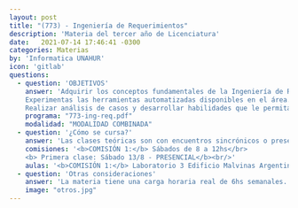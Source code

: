 ```yaml
---
layout: post
title: "(773) - Ingeniería de Requerimientos"
description: 'Materia del tercer año de Licenciatura'
date:   2021-07-14 17:46:41 -0300
categories: Materias
by: 'Informatica UNAHUR'
icon: 'gitlab'
questions:
  - question: 'OBJETIVOS'
    answer: 'Adquirir los conceptos fundamentales de la Ingeniería de Requerimientos, las técnicas asociadas y herramientas disponibles. Familizarizarse con las herramientas y procesos de la Ingeniería de Requerimientos.
    Experimentas las herramientas automatizadas disponibles en el área.
    Realizar análisis de casos y desarrollar habilidades que le permitan identificar ante cada situación las técnicas adecuadas de la Ingeniería de Requerimientos.'
    programa: "773-ing-req.pdf"
    modalidad: "MODALIDAD COMBINADA"
  - question: '¿Cómo se cursa?'
    answer: 'Las clases teóricas son con encuentros sincrónicos o presenciales en el horario de la asignatura. Los alumnos requieren tiempo adicional en grupos para el desarrollo de las actividades prácticas.'
    comisiones: '<b>COMISIÓN 1:</b> Sábados de 8 a 12hs</br>
    <b> Primera clase: Sábado 13/8 - PRESENCIAL</b><br/>'
    aulas: '<b>COMISIÓN 1:</b> Laboratorio 3 Edificio Malvinas Argentinas</br>'
  - question: 'Otras consideraciones'
    answer: 'La materia tiene una carga horaria real de 6hs semanales. La recomendación es estar presente en todas las clases, repasar los contenidos y trabajar con grupos de estudios ya que se realizan actividades con esa modalidad.'
    image: "otros.jpg"
---
```

